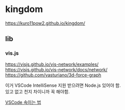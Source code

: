 # kingdom
https://kuro11pow2.github.io/kingdom/

## lib
### vis.js
https://visjs.github.io/vis-network/examples/  
https://visjs.github.io/vis-network/docs/network/  
https://github.com/vasturiano/3d-force-graph 

이거 VSCode IntelliSense 지원 받으려면 Node.js 있어야 함.  
있고 없고 천지 차이니까 꼭 해야함.

[VSCode 속이는 법](https://github.com/kuro11pow2/kingdom/blob/93e33d08db236ea06fc21b6397620465a48391e2/src/network_object.js#L5)